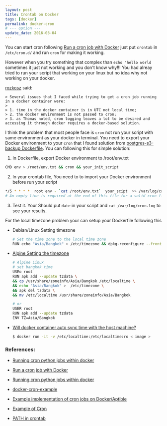 ```yaml
---
layout: post
title: Crontab on Docker
tags: [docker]
permalink: docker-cron
# --- option ---
update_date: 2016-03-04
---
```


You can start cron following [Run a cron job with Docker](https://www.ekito.fr/people/run-a-cron-job-with-docker/)
just put `crontab` in `/etc/cron.d/` and run `cron` for making it working.

<!-- more -->

However when you try something that complex than `echo "hello world` sometimes it just not working and you don't know why!!!
You had alreay tried to run your script that working on your linux but no idea why not working on your docker.

[rozkosz](http://stackoverflow.com/a/26958348) said:

    > Several issues that I faced while trying to get a cron job running in a docker container were:
    >
    > 1. time in the docker container is in UTC not local time;
    > 2. the docker environment is not passed to cron;
    > 3. as Thomas noted, cron logging leaves a lot to be desired and accessing it through docker requires a docker-based solution.


I think the problem that most people face is `cron` not run your script with same environment as your docker in terminal.
You need to export your Docker environment to your `cron` that I found solution from [postgres-s3-backup Dockerfile](https://hub.docker.com/r/draffensperger/postgres-s3-backup/~/dockerfile/).
You can following this for simple solution:


1. In Dockerfile, export Docker environment to /root/env.txt
  ```sh
  CMD env > /root/env.txt && cron && your_init_script
  ```
2. In your crontab file, You need to to import your Docker environment before run your script

  ```sh
  */5 * * * *  root env - `cat /root/env.txt`  your_scipt  >> /var/log/cron.log 2>&1
  # An empty line is required at the end of this file for a valid cron file.
  ```
3. Test it. Your Should put `date` in your script and `cat /var/log/cron.log` to see your results.

For the local timezone problem your can setup your Dockerfile following this

* Debian/Linux Setting timezone

     ```sh
     # Set the time zone to the local time zone
     RUN echo "Asia/Bangkok" > /etc/timezone && dpkg-reconfigure --frontend noninteractive tzdata
     ```
* [Alpine Setting the timezone](http://wiki.alpinelinux.org/wiki/Setting_the_timezone)

    ```sh
    # Alpine Linux
    # set bangkok time
    USEo root
    RUN apk add --update tzdata \
    && cp /usr/share/zoneinfo/Asia/Bangkok /etc/localtime \
    && echo "Asia/Bangkok" >  /etc/timezone \
    && apk del tzdata \
    && mv /etc/localtime /usr/share/zoneinfo/Asia/Bangkok

    # or
    USER root
    RUN apk add --update tzdata
    ENV TZ=Asia/Bangkok
    ```

* [Will docker container auto sync time with the host machine?](http://stackoverflow.com/a/25130291)

    ```sh
    $ docker run -it -v /etc/localtime:/etc/localtime:ro < image >
    ```

### References:
* [Running cron python jobs within docker](http://stackoverflow.com/questions/26822067/running-cron-python-jobs-within-docker/26958348#26958348)

* [Run a cron job with Docker](https://www.ekito.fr/people/run-a-cron-job-with-docker/)

* [Running cron python jobs within docker](http://stackoverflow.com/a/26958348)

* [docker-cron-example](https://github.com/Alexis-benoist/docker-cron-example)

* [Example implementation of cron jobs on Docker/Aptible](https://github.com/aptible/docker-cron-example)

* [Example of Cron](https://hub.docker.com/r/draffensperger/postgres-s3-backup/~/dockerfile/)

* [PATH in crontab](http://serverfault.com/a/84545)
